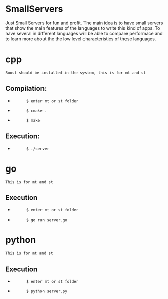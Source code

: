 # SmallServers
Just Small Servers for fun  and profit. 
The main idea is to have small servers that show the main features of the languages to write this kind 
of apps. To have several in different languages will be able to compare performace and to learn more about 
the the low level characteristics of these languages.

# cpp
    Boost should be installed in the system, this is for mt and st
##     Compilation:
*           $ enter mt or st folder
*           $ cmake .
*           $ make

##     Execution:
*           $ ./server

# go
    This is for mt and st
##     Execution
*           $ enter mt or st folder
*           $ go run server.go

# python
    This is for mt and st
##     Execution
*           $ enter mt or st folder
*           $ python server.py
